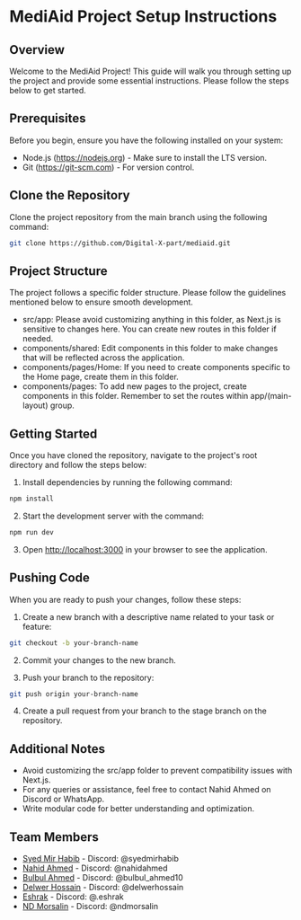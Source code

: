 # MediAid Project Setup Instructions

## Overview

Welcome to the MediAid Project! This guide will walk you through setting up the project and provide some essential instructions. Please follow the steps below to get started.

## Prerequisites

Before you begin, ensure you have the following installed on your system:

- Node.js (<https://nodejs.org>) - Make sure to install the LTS version.
- Git (<https://git-scm.com>) - For version control.

## Clone the Repository

Clone the project repository from the main branch using the following command:

```bash
git clone https://github.com/Digital-X-part/mediaid.git
```

## Project Structure

The project follows a specific folder structure. Please follow the guidelines mentioned below to ensure smooth development.

- src/app: Please avoid customizing anything in this folder, as Next.js is sensitive to changes here. You can create new routes in this folder if needed.
- components/shared: Edit components in this folder to make changes that will be reflected across the application.
- components/pages/Home: If you need to create components specific to the Home page, create them in this folder.
- components/pages: To add new pages to the project, create components in this folder. Remember to set the routes within app/(main-layout) group.

## Getting Started

Once you have cloned the repository, navigate to the project's root directory and follow the steps below:

1. Install dependencies by running the following command:

```bash
npm install
```

2. Start the development server with the command:

```bash
npm run dev
```

3. Open [http://localhost:3000](http://localhost:3000) in your browser to see the application.

## Pushing Code

When you are ready to push your changes, follow these steps:

1. Create a new branch with a descriptive name related to your task or feature:

```bash
git checkout -b your-branch-name
```

2. Commit your changes to the new branch.

3. Push your branch to the repository:

```bash
git push origin your-branch-name
```

4. Create a pull request from your branch to the stage branch on the repository.

## Additional Notes

- Avoid customizing the src/app folder to prevent compatibility issues with Next.js.
- For any queries or assistance, feel free to contact Nahid Ahmed on Discord or WhatsApp.
- Write modular code for better understanding and optimization.

## Team Members

- [Syed Mir Habib](https://discord.com/users/syedmirhabib) - Discord: @syedmirhabib
- [Nahid Ahmed](https://discord.com/users/nahidahmed) - Discord: @nahidahmed
- [Bulbul Ahmed](https://discord.com/users/bulbul_ahmed10) - Discord: @bulbul_ahmed10
- [Delwer Hossain](https://discord.com/users/delwerhossain) - Discord: @delwerhossain
- [Eshrak](https://discord.com/users/eshrak) - Discord: @.eshrak
- [ND Morsalin](https://discord.com/users/ndmorsalin) - Discord: @ndmorsalin
